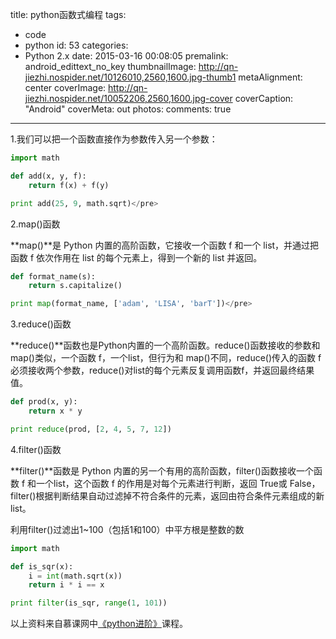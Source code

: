 title: python函数式编程
tags:
  - code
  - python
id: 53
categories:
  - Python 2.x
date: 2015-03-16 00:08:05
premalink: android_edittext_no_key
thumbnailImage: http://qn-jiezhi.nospider.net/10126010,2560,1600.jpg-thumb1
metaAlignment: center
coverImage: http://qn-jiezhi.nospider.net/10052206,2560,1600.jpg-cover
coverCaption: "Android"
coverMeta: out
photos:
comments: true
---

1.我们可以把一个函数直接作为参数传入另一个参数：

```python
import math

def add(x, y, f):
    return f(x) + f(y)

print add(25, 9, math.sqrt)</pre>
```
2.map()函数

**map()**是 Python 内置的高阶函数，它接收一个函数 f 和一个 list，并通过把函数 f 依次作用在 list 的每个元素上，得到一个新的 list 并返回。

```Python
def format_name(s):
    return s.capitalize()

print map(format_name, ['adam', 'LISA', 'barT'])</pre>
```
3.reduce()函数

**reduce()**函数也是Python内置的一个高阶函数。reduce()函数接收的参数和 map()类似，一个函数 f，一个list，但行为和 map()不同，reduce()传入的函数 f 必须接收两个参数，reduce()对list的每个元素反复调用函数f，并返回最终结果值。

```python
def prod(x, y):
    return x * y

print reduce(prod, [2, 4, 5, 7, 12])
```

4.filter()函数

**filter()**函数是 Python 内置的另一个有用的高阶函数，filter()函数接收一个函数 f 和一个list，这个函数 f 的作用是对每个元素进行判断，返回 True或 False，filter()根据判断结果自动过滤掉不符合条件的元素，返回由符合条件元素组成的新list。

利用filter()过滤出1~100（包括1和100）中平方根是整数的数

```python
import math

def is_sqr(x):
    i = int(math.sqrt(x))
    return i * i == x

print filter(is_sqr, range(1, 101))
```
以上资料来自慕课网中[《python进阶》](http://www.imooc.com/learn/317)课程。
